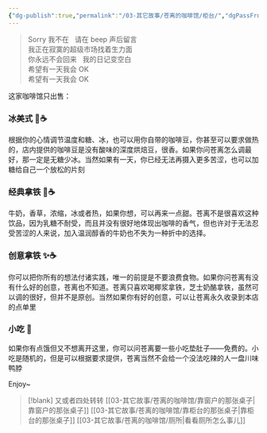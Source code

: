 ```yaml
---
{"dg-publish":true,"permalink":"/03-其它故事/苍离的咖啡馆/柜台/","dgPassFrontmatter":true,"noteIcon":"\\！Read Me！\\others\\data\\svg","created":"2024-11-23T18:25:51.041+08:00","updated":"2024-11-29T08:17:54.000+08:00"}
---
```



> Sorry 我不在&nbsp;&nbsp;&nbsp;请在 beep 声后留言</br>我正在寂寞的超级市场找着生力面</br>你永远不会回来&nbsp;&nbsp;&nbsp;我的日记变空白</br>希望有一天我会 OK</br>希望有一天我会 OK


这家咖啡馆只出售：

### 冰美式 🧊☕
根据你的心情调节温度和糖、冰，也可以用你自带的咖啡豆，你甚至可以要求做热的，店内提供的咖啡豆是没有酸味的深度烘焙豆，很香。如果你问苍离怎么调最好，那一定是无糖少冰。当然如果有一天，你已经无法再摄入更多苦涩，也可以加糖给自己一个放松的片刻

### 经典拿铁 🐄☕
牛奶，香草，浓缩，冰或者热，如果你想，可以再来一点甜。苍离不是很喜欢这种饮品，因为乳糖不耐受，而且并没有很好地体现出咖啡的香气，但也许对于无法忍受苦涩的人来说，加入温润醇香的牛奶也不失为一种折中的选择。

### 创意拿铁 ✨☕
你可以把你所有的想法付诸实践，唯一的前提是不要浪费食物。如果你问苍离有没有什么好的创意，苍离也不知道。苍离只喜欢喝椰浆拿铁，芝士奶酪拿铁，虽然可以调的很好，但并不是原创。当然如果你有好的创意，可以让苍离永久收录到本店的点单里

### 小吃 🍡
如果你有点饿但又不想离开这里，你可以问苍离要一些小吃垫肚子——免费的。小吃是随机的，但是可以根据要求提供，苍离当然不会给一个没法吃辣的人一盘川味鸭脖

Enjoy~

> [!blank] 又或者四处转转
> [[03-其它故事/苍离的咖啡馆/靠窗户的那张桌子\|靠窗户的那张桌子]]
> [[03-其它故事/苍离的咖啡馆/靠柜台的那张桌子\|靠柜台的那张桌子]]
> [[03-其它故事/苍离的咖啡馆/厕所\|看看厕所怎么事儿]]
